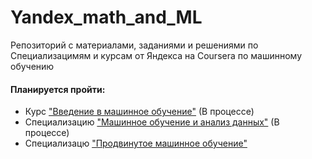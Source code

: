 # Yandex_math_and_ML
Репозиторий с материалами, заданиями и решениями по Специализацимям и курсам от Яндекса на Coursera по машинному обучению 

#### Планируется пройти:
 - Курс ["Введение в машинное обучение"](https://www.coursera.org/learn/vvedenie-mashinnoe-obuchenie/) (В процессе)
 - Специализацию ["Машинное обучение и анализ данных"](https://www.coursera.org/specializations/machine-learning-data-analysis) (В процессе)
 - Специализацю ["Продвинутое машинное обучение"](https://www.coursera.org/specializations/aml)
